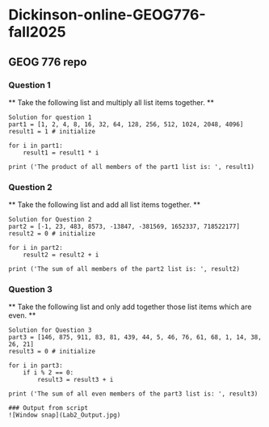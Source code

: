 # Dickinson-online-GEOG776-fall2025
## GEOG 776 repo
### Question 1
** Take the following list and multiply all list items together. **

``` 
Solution for question 1
part1 = [1, 2, 4, 8, 16, 32, 64, 128, 256, 512, 1024, 2048, 4096]
result1 = 1 # initialize

for i in part1:
    result1 = result1 * i

print ('The product of all members of the part1 list is: ', result1)
```

### Question 2
** Take the following list and add all list items together. **

``` 
Solution for Question 2
part2 = [-1, 23, 483, 8573, -13847, -381569, 1652337, 718522177]
result2 = 0 # initialize

for i in part2:
    result2 = result2 + i

print ('The sum of all members of the part2 list is: ', result2)
```

### Question 3
** Take the following list and only add together those list items which are even. **

``` 
Solution for Question 3
part3 = [146, 875, 911, 83, 81, 439, 44, 5, 46, 76, 61, 68, 1, 14, 38, 26, 21] 
result3 = 0 # initialize

for i in part3:
    if i % 2 == 0:
        result3 = result3 + i

print ('The sum of all even members of the part3 list is: ', result3) 

### Output from script
![Window snap](Lab2_Output.jpg)